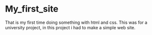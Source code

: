 # My_first_site
That is my first time doing something with html and css. This was for a university project, in this project i had to make a simple web site.
